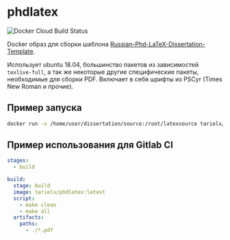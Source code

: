 # phdlatex

![Docker Cloud Build Status](https://img.shields.io/docker/cloud/build/tarielx/phdlatex.svg?style=flat-square)

Docker образ для сборки шаблона [Russian-Phd-LaTeX-Dissertation-Template](http://github.com/AndreyAkinshin/Russian-Phd-LaTeX-Dissertation-Template).

Использует ubuntu 18.04, большинство пакетов из зависимостей `texlive-full`, а так же некоторые другие специфические пакеты, необходимые для сборки PDF.
Включает в себя шрифты из PSCyr (Times New Roman и прочие).

## Пример запуска

```bash
docker run -v /home/user/dissertation/source:/root/latexsource tarielx/phdlatex:latest make all
```

## Пример использования для Gitlab CI

```yaml
stages:
  - build

build:
  stage: build
  image: tarielx/phdlatex:latest
  script:
    - make clean
    - make all
  artifacts:
    paths:
      - ./*.pdf
```
